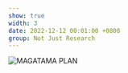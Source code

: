 ```yaml
---
show: true
width: 3
date: 2022-12-12 00:01:00 +0800
group: Not Just Research
---
```

<div>
    <img data-src="{{ 'assets/images/etc/5.jpg' | relative_url }}" class="lazy w-100 rounded" src="{{ '/assets/images/etc/5.jpg' | relative_url }}" data-toggle="tooltip" data-placement="top" title="MAGATAMA PLAN">
</div>